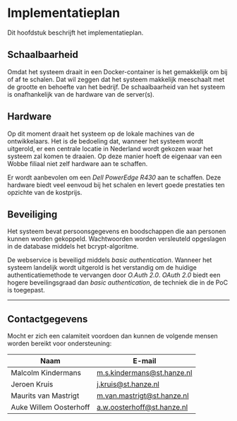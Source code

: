 # Implementatieplan
Dit hoofdstuk beschrijft het implementatieplan.

## Schaalbaarheid
Omdat het systeem draait in een Docker-container is het gemakkelijk om bij of af te schalen. Dat
wil zeggen dat het systeem makkelijk meeschaalt met de grootte en behoefte van het bedrijf. De
schaalbaarheid van het systeem is onafhankelijk van de hardware van de server(s). 

## Hardware
Op dit moment draait het systeem op de lokale machines van de ontwikkelaars. Het is de bedoeling
dat, wanneer het systeem wordt uitgerold, er een centrale locatie in Nederland wordt gekozen waar het
systeem zal komen te draaien. Op deze manier hoeft de eigenaar van een Wobbe filiaal niet zelf
hardware aan te schaffen.

Er wordt aanbevolen om een *Dell PowerEdge R430* aan te schaffen. Deze hardware biedt veel eenvoud bij het schalen en levert goede prestaties ten opzichte van de kostprijs.

## Beveiliging
Het systeem bevat persoonsgegevens en boodschappen die aan personen kunnen worden gekoppeld.
Wachtwoorden worden versleuteld opgeslagen in de database middels het bcrypt-algoritme.

De webservice is beveiligd middels *basic authentication*. Wanneer het systeem landelijk wordt
uitgerold is het verstandig om de huidige authenticatiemethode te vervangen door *O.Auth 2.0*.
*OAuth 2.0* biedt een hogere beveilingsgraad dan *basic authentication*, de techniek die in de
PoC is toegepast.

---

## Contactgegevens
Mocht er zich een calamiteit voordoen dan kunnen de volgende mensen worden bereikt voor ondersteuning:

| Naam                   | E-mail                     |
|------------------------|----------------------------|
| Malcolm Kindermans     | m.s.kindermans@st.hanze.nl |
| Jeroen Kruis           | j.kruis@st.hanze.nl        |
| Maurits van Mastrigt   | m.van.mastrigt@st.hanze.nl |
| Auke Willem Oosterhoff | a.w.oosterhoff@st.hanze.nl |
